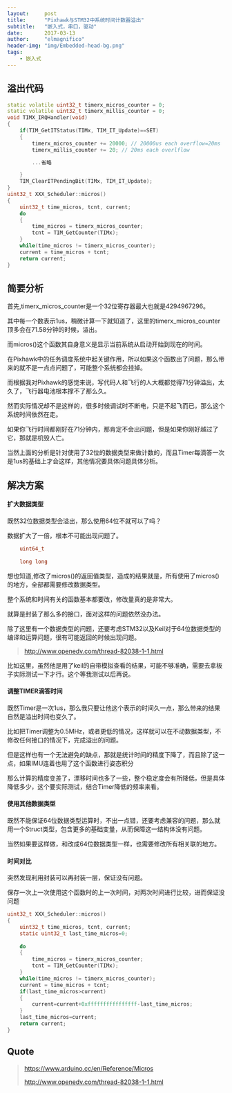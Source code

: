 ```yaml
---
layout:     post
title:      "Pixhawk与STM32中系统时间计数器溢出"
subtitle:   "嵌入式，串口，驱动"
date:       2017-03-13
author:     "elmagnifico"
header-img: "img/Embedded-head-bg.png"
tags:
    - 嵌入式
---
```


## 溢出代码

```cpp
static volatile uint32_t timerx_micros_counter = 0;
static volatile uint32_t timerx_millis_counter = 0;
void TIMX_IRQHandler(void)
{
    if(TIM_GetITStatus(TIMx, TIM_IT_Update)==SET) 
	{
		timerx_micros_counter += 20000; // 20000us each overflow=20ms
    	timerx_millis_counter += 20; // 20ms each overlflow	

		...省略

    }
    TIM_ClearITPendingBit(TIMx, TIM_IT_Update);  
}
uint32_t XXX_Scheduler::micros() 
{
	uint32_t time_micros, tcnt, current;
	do 
	{
	    time_micros = timerx_micros_counter;
	    tcnt = TIM_GetCounter(TIMx);
	} 
	while(time_micros != timerx_micros_counter);
	current = time_micros + tcnt;
	return current;
}
```
## 简要分析

首先,timerx_micros_counter是一个32位寄存器最大也就是4294967296。

其中每一个数表示1us，稍微计算一下就知道了，这里的timerx_micros_counter顶多会在71.58分钟的时候，溢出。

而micros()这个函数其自身意义是显示当前系统从启动开始到现在的时间。

在Pixhawk中的任务调度系统中起关键作用，所以如果这个函数出了问题，那么带来的就不是一点点问题了，可能整个系统都会挂掉。

而根据我对Pixhawk的感觉来说，写代码人和飞行的人大概都觉得71分钟溢出，太久了，飞行器电池根本撑不了那么久。

然而实际情况却不是这样的，很多时候调试时不断电，只是不起飞而已，那么这个系统时间依然在走。

如果你飞行时间都刚好在71分钟内，那肯定不会出问题，但是如果你刚好越过了它，那就是机毁人亡。

当然上面的分析是针对使用了32位的数据类型来做计数的，而且Timer每滴答一次是1us的基础上才会这样，其他情况要具体问题具体分析。

## 解决方案

#### 扩大数据类型

既然32位数据类型会溢出，那么使用64位不就可以了吗？

数据扩大了一倍，根本不可能出现问题了。

```c
	uint64_t
	
	long long
```

想也知道,修改了micros()的返回值类型，造成的结果就是，所有使用了micros()的地方，全部都需要修改数据类型。

整个系统和时间有关的函数基本都要改，修改量真的是非常大。

就算是封装了那么多的接口，面对这样的问题依然没办法。

除了这里有一个数据类型的问题，还要考虑STM32以及Keil对于64位数据类型的编译和运算问题，很有可能返回的时候出现问题。

> http://www.openedv.com/thread-82038-1-1.html

比如这里，虽然他是用了keil的自带模拟查看的结果，可能不够准确，需要去拿板子实际测试一下才行。这个等我测试以后再说。

#### 调整TIMER滴答时间

既然Timer是一次1us，那么我只要让他这个表示的时间久一点，那么带来的结果自然是溢出时间也变久了。

比如把Timer调整为0.5MHz，或者更低的情况，这样就可以在不动数据类型，不修改任何接口的情况下，完成溢出的问题。

但是这样也有一个无法避免的缺点，那就是统计时间的精度下降了，而且除了这一点，如果IMU连着也用了这个函数进行姿态积分

那么计算的精度变差了，漂移时间也多了一些，整个稳定度会有所降低，但是具体降低多少，这个要实际测试，结合Timer降低的频率来看。

#### 使用其他数据类型

既然不能保证64位数据类型运算时，不出一点错，还要考虑兼容的问题，那么就用一个Struct类型，包含更多的基础变量，从而保障这一结构体没有问题。

当然如果要这样做，和改成64位数据类型一样，也需要修改所有相关联的地方。

#### 时间对比

突然发现利用封装可以再封装一层，保证没有问题。

保存一次上一次使用这个函数时的上一次时间，对两次时间进行比较，进而保证没问题

```c
uint32_t XXX_Scheduler::micros() 
{
	uint32_t time_micros, tcnt, current;
	static uint32_t last_time_micros=0;
	
	do 
	{
	    time_micros = timerx_micros_counter;
	    tcnt = TIM_GetCounter(TIMx);
	} 
	while(time_micros != timerx_micros_counter);
	current = time_micros + tcnt;
	if(last_time_micros>current) 
	{
		current=current+0xffffffffffffffff-last_time_micros;
	}
	last_time_micros=current;
	return current;
}
```
## Quote

> https://www.arduino.cc/en/Reference/Micros
> 
> http://www.openedv.com/thread-82038-1-1.html